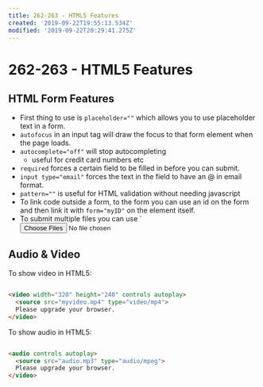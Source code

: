 ```yaml
---
title: 262-263 - HTML5 Features
created: '2019-09-22T19:55:13.534Z'
modified: '2019-09-22T20:29:41.275Z'
---
```


# 262-263 - HTML5 Features

## HTML Form Features

* First thing to use is `placeholder=""` which allows you to use placeholder text in a form.
* `autofocus` in an input tag will draw the focus to that form element when the page loads.
* `autocomplete="off"` will stop autocompleting
  * useful for credit card numbers etc
* `required` forces a certain field to be filled in before you can submit.
* `input type="email"` forces the text in the field to have an @ in email format.
* `pattern=""` is useful for HTML validation without needing javascript
* To link code outside a form, to the form you can use an id on the form and then link it with `form="myID"` on the element itself.
* To submit multiple files you can use `<input type="file" multiple>

## Audio & Video

To show video in HTML5:

```html

<video width="320" height="240" controls autoplay>
  <source src="myvideo.mp4" type="video/mp4">
  Please upgrade your browser.
</video>

```

To show audio in HTML5:

```html

<audio controls autoplay>
  <source src="audio.mp3" type="audio/mpeg">
  Please upgrade your browser.
</video>

```
